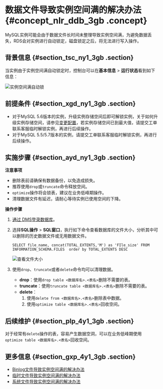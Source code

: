 # 数据文件导致实例空间满的解决办法 {#concept_nlr_ddb_3gb .concept}

MySQL实例可能会由于数据文件长时间未整理导致实例空间满，为避免数据丢失，RDS会对实例进行自动锁定，磁盘锁定之后，将无法进行写入操作。

## 背景信息 {#section_tsc_ny1_3gb .section}

当实例由于实例空间满自动锁定时，控制台可以在**基本信息** \> **运行状态**看到如下信息：

![实例空间满自动锁](http://static-aliyun-doc.oss-cn-hangzhou.aliyuncs.com/assets/img/85053/154710358035652_zh-CN.png)

## 前提条件 {#section_xgd_ny1_3gb .section}

-   对于MySQL 5.6版本的实例，升级实例存储空间后即可解锁实例，关于如何升级实例存储空间，请参见[变更配置](../../../../../cn.zh-CN/用户指南MySQL版/实例管理/变更配置.md#)，若实例存储空间已到最大值，请提交工单联系客服临时解锁实例，再进行后续操作。
-   对于MySQL 5.5/5.7版本的实例，请提交工单联系客服临时解锁实例，再进行后续操作。

## 实施步骤 {#section_ayd_ny1_3gb .section}

**注意事项**

-   删除表前请确保有数据备份，以免造成损失。
-   推荐使用`drop`或`truncate`命令释放空间。
-   `optimize`操作将会锁表，建议在业务低峰期操作。
-   清理数据文件有延迟，请耐心等待实例已使用空间的下降。

**操作步骤**

1.  [通过 DMS登录数据库](../../../../../cn.zh-CN/用户指南MySQL版/附录/通过DMS登录RDS数据库.md#)。
2.  选择**SQL操作** \> **SQL窗口**，执行如下命令查看数据库的文件大小，分析其中可以删除的历史数据文件或无用数据文件。

    ```
    SELECT file_name, concat(TOTAL_EXTENTS,'M') as 'FIle_size' FROM INFORMATION_SCHEMA.FILES  order by TOTAL_EXTENTS DESC 
    ```

    ![查看文件大小](http://static-aliyun-doc.oss-cn-hangzhou.aliyuncs.com/assets/img/85053/154710358035653_zh-CN.png)

3.  使用`drop`、`truncate`或者`delete`命令均可以清理数据。
    -   **drop**：使用`drop table <数据库名>.<表名>`删除不需要的表。
    -   **truncate**：使用`truncate table <数据库名>.<表名>`删除不需要的表。
    -   **delete**：
        1.  使用`delete from <数据库名>.<表名>`删除表中数据。
        2.  使用`optimize table <数据库名>.<表名>`回收空间。

## 后续维护 {#section_plp_4y1_3gb .section}

对于经常有`delete`操作的表，容易产生数据空洞，可以在业务低峰期使用`optimize table <数据库名>.<表名>`回收空间。

## 更多信息 {#section_gxp_4y1_3gb .section}

-   [Binlog文件导致实例空间满的解决办法](cn.zh-CN/常见问题/空间__内存/Binlog文件导致实例空间满的解决办法.md#)
-   [临时文件导致实例空间满的解决办法](cn.zh-CN/常见问题/空间__内存/临时文件导致实例空间满的解决办法.md#)
-   [系统文件导致实例空间满的解决办法](cn.zh-CN/常见问题/空间__内存/系统文件导致实例空间满的解决办法.md#)

